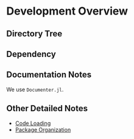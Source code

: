 # Development Overview

## Directory Tree

## Dependency

## Documentation Notes
We use `Documenter.jl`.

## Other Detailed Notes
- [Code Loading](@ref)
- [Package Organization](@ref)
